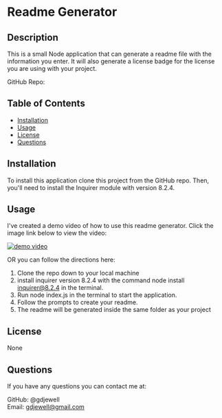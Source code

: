 # Readme Generator

## Description

This is a small Node application that can generate a readme file with the information you enter. It will also generate a license badge for the license you are using with your project. 

GitHub Repo:

## Table of Contents

  * [Installation](#Installation)
  * [Usage](#Usage)
  * [License](#License)
  * [Questions](#Questions)


## Installation

To install this application clone this project from the GitHub repo. Then, you'll need to install the Inquirer module with version 8.2.4.

## Usage

I've created a demo video of how to use this readme generator. Click the image link below to view  the video:

[![demo video](http://www.ave81.com/jing/greg-jewell/2023-01-24_08-55-54.png)](https://www.screencast.com/t/OrlluXTPrlP "Video Title")

OR you can follow the directions here:

1. Clone the repo down to your local machine
2. install inquirer version 8.2.4 with the command node install inquirer@8.2.4 in the terminal.
3. Run node index.js in the terminal to start the application.
4. Follow the prompts to create your readme.
5. The readme will be generated inside the same folder as your project

## License
None

## Questions

If you have any questions you can contact me at:

GitHub: @gdjewell\
Email: gdjewell@gmail.com



